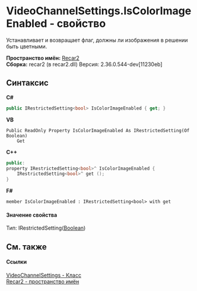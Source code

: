 # VideoChannelSettings.IsColorImageEnabled - свойство
 

Устанавливает и возвращает флаг, должны ли изображения в решении быть цветными.

**Пространство имён:**&nbsp;<a href="0dd0c505-07fc-c3e8-128c-d1a0701f2a29">Recar2</a><br />**Сборка:**&nbsp;recar2 (в recar2.dll) Версия: 2.36.0.544-dev[11230eb]

## Синтаксис

**C#**<br />
``` C#
public IRestrictedSetting<bool> IsColorImageEnabled { get; }
```

**VB**<br />
``` VB
Public ReadOnly Property IsColorImageEnabled As IRestrictedSetting(Of Boolean)
	Get
```

**C++**<br />
``` C++
public:
property IRestrictedSetting<bool>^ IsColorImageEnabled {
	IRestrictedSetting<bool>^ get ();
}
```

**F#**<br />
``` F#
member IsColorImageEnabled : IRestrictedSetting<bool> with get

```


#### Значение свойства
Тип:&nbsp;IRestrictedSetting(<a href="http://msdn2.microsoft.com/ru-ru/library/a28wyd50" target="_blank">Boolean</a>)

## См. также


#### Ссылки
<a href="e9c16317-8a46-c70d-6253-3004e99076b2">VideoChannelSettings - Класс</a><br /><a href="0dd0c505-07fc-c3e8-128c-d1a0701f2a29">Recar2 - пространство имён</a><br />